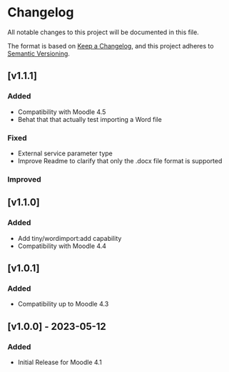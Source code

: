 # Changelog

All notable changes to this project will be documented in this file.

The format is based on [Keep a Changelog](https://keepachangelog.com/en/1.0.0/),
and this project adheres to [Semantic Versioning](https://semver.org/spec/v2.0.0.html).


## [v1.1.1]

### Added

- Compatibility with Moodle 4.5
- Behat that that actually test importing a Word file

### Fixed

- External service parameter type
- Improve Readme to clarify that only the .docx file format is supported

### Improved

## [v1.1.0]

### Added

- Add tiny/wordimport:add capability
- Compatibility with Moodle 4.4

## [v1.0.1]

### Added

- Compatibility up to Moodle 4.3

## [v1.0.0] - 2023-05-12

### Added

- Initial Release for Moodle 4.1
